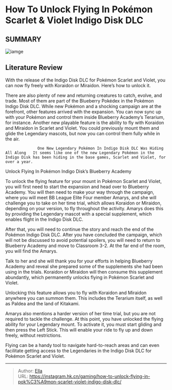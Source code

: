 # How To Unlock Flying In Pokémon Scarlet &amp; Violet Indigo Disk DLC


## SUMMARY 

![iamge](https://static1.srcdn.com/wordpress/wp-content/uploads/2023/12/how-to-unlock-flying-in-pok-mon-indigo-disk-dlc.jpg)

## Literature Review

With the release of the Indigo Disk DLC for Pokémon Scarlet and Violet, you can now fly freely with Koraidon or Miraidon. Here’s how to unlock it.





There are also plenty of new and returning creatures to catch, evolve, and trade. Most of them are part of the Blueberry Pokédex in the Pokémon Indigo Disk DLC. While new Pokémon and a shocking campaign are at the forefront, other features arrived with the expansion. You can now sync up with your Pokémon and control them inside Blueberry Academy’s Terarium, for instance. Another new playable feature is the ability to fly with Koraidon and Miraidon in Scarlet and Violet. You could previously mount them and glide the Legendary mascots, but now you can control them fully while in the air.




                  One New Legendary Pokémon In Indigo Disk DLC Was Hiding All Along   It seems like one of the new Legendary Pokémon in the Indigo Disk has been hiding in the base games, Scarlet and Violet, for over a year.   


 Unlock Flying In Pokémon Indigo Disk’s Blueberry Academy 
          

To unlock the flying feature for your mount in Pokémon Scarlet and Violet, you will first need to start the expansion and head over to Blueberry Academy. You will then need to make your way through the campaign, where you will meet BB League Elite Four member Amarys, and she will challenge you to take on her time trial, which allows Koraidon or Miraidon, depending on your version, to fly throughout the activity. Amarys does this by providing the Legendary mascot with a special supplement, which enables flight in the Indigo Disk DLC.




After that, you will need to continue the story and reach the end of the Pokémon Indigo Disk DLC. After you have concluded the campaign, which will not be discussed to avoid potential spoilers, you will need to return to Blueberry Academy and move to Classroom 3-2. At the far end of the room, you will find the Amarys.

Talk to her and she will thank you for your efforts in helping Blueberry Academy and reveal she prepared some of the supplements she had been using in the trials. Koraidon or Miraidon will then consume this supplement abundantly, which permanently unlocks flying in Pokémon Scarlet and Violet.



Unlocking this feature allows you to fly with Koraidon and Miraidon anywhere you can summon them. This includes the Terarium itself, as well as Paldea and the land of Kitakami.




Amarys also mentions a harder version of her time trial, but you are not required to tackle the challenge. At this point, you have unlocked the flying ability for your Legendary mount. To activate it, you must start gliding and then press the Left Stick. This will enable your ride to fly up and down freely, without restrictions.




Flying can be a handy tool to navigate hard-to-reach areas and can even facilitate getting access to the Legendaries in the Indigo Disk DLC for Pokémon Scarlet and Violet.



---

> Author: [Ella](https://instagram.hk.cn/)  
> URL: https://instagram.hk.cn/gaming/how-to-unlock-flying-in-pok%C3%A9mon-scarlet-violet-indigo-disk-dlc/  

